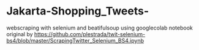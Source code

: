 # Jakarta-Shopping_Tweets-
webscraping with selenium and beatifulsoup using googlecolab notebook
original by https://github.com/plestrada/twit-selenium-bs4/blob/master/ScrapingTwitter_Selenium_BS4.ipynb
